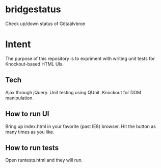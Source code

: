 # bridgestatus
Check up/down status of Götaälvbron

Intent
======

The purpose of this repository is to expriment with writing unit tests for Knockout-based HTML UIs.

Tech
----
Ajax through jQuery.
Unit testing using QUnit.
Knockout for DOM manipulation.

How to run UI
-------------
Bring up index.html in your favorite (past IE8) browser. Hit the button as many times as you like.

How to run tests
----------------
Open runtests.html and they will run.

